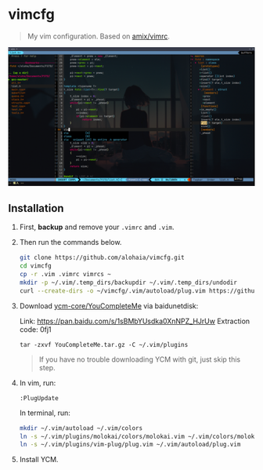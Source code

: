 # vimcfg
> My vim configuration.
> Based on [amix/vimrc](https://github.com/amix/vimrc).

![](https://github.com/alohaia/photos/blob/master/showvim.png)

## Installation

1. First, **backup** and remove your `.vimrc` and `.vim`.

2. Then run the commands below.

   ```bash
   git clone https://github.com/alohaia/vimcfg.git
   cd vimcfg
   cp -r .vim .vimrc vimrcs ~
   mkdir -p ~/.vim/.temp_dirs/backupdir ~/.vim/.temp_dirs/undodir
   curl --create-dirs -o ~/vimcfg/.vim/autoload/plug.vim https://github.com/junegunn/vim-plug/blob/master/plug.vim
   ```

3. Download [ycm-core/YouCompleteMe](https://github.com/ycm-core/YouCompleteMe) via baidunetdisk: 

   Link: https://pan.baidu.com/s/1sBMbYUsdka0XnNPZ_HJrUw  Extraction code: 0fj1

   ```
   tar -zxvf YouCompleteMe.tar.gz -C ~/.vim/plugins
   ```

   > If you have no trouble downloading YCM with git, just skip this step.

4. In vim, run:

    ```
    :PlugUpdate
    ```

    In terminal, run:

    ```bash
    mkdir ~/.vim/autoload ~/.vim/colors
    ln -s ~/.vim/plugins/molokai/colors/molokai.vim ~/.vim/colors/molokai.vim
    ln -s ~/.vim/plugins/vim-plug/plug.vim ~/.vim/autoload/plug.vim
    ```

5. Install YCM.
